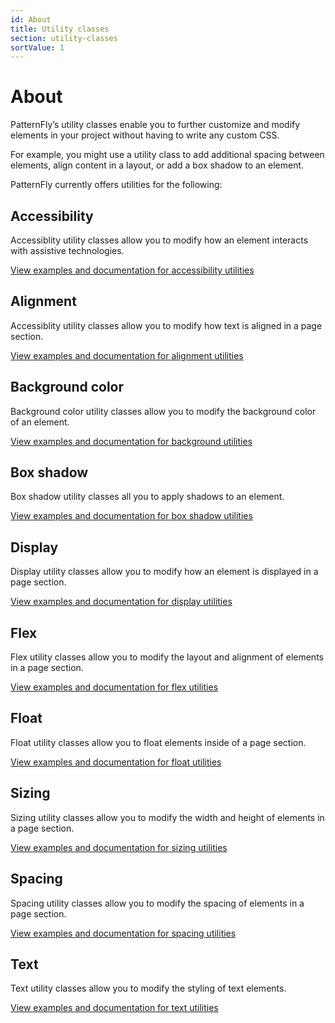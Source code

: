 ```yaml
---
id: About
title: Utility classes
section: utility-classes
sortValue: 1
---
```


# About

PatternFly’s utility classes enable you to further customize and modify elements in your project without having to write any custom CSS.

For example, you might use a utility class to add additional spacing between elements, align content in a layout, or add a box shadow to an element.

PatternFly currently offers utilities for the following: 

## Accessibility 
Accessiblity utility classes allow you to modify how an element interacts with assistive technologies.

[View examples and documentation for accessibility utilities]()

## Alignment
Accessiblity utility classes allow you to modify how text is aligned in a page section.

[View examples and documentation for alignment utilities]()

## Background color
Background color utility classes allow you to modify the background color of an element.

[View examples and documentation for background utilities]()

## Box shadow
Box shadow utility classes all you to apply shadows to an element.

[View examples and documentation for box shadow utilities]()

## Display
Display utility classes allow you to modify how an element is displayed in a page section.

[View examples and documentation for display utilities]()

## Flex
Flex utility classes allow you to modify the layout and alignment of elements in a page section.

[View examples and documentation for flex utilities]()

## Float
Float utility classes allow you to float elements inside of a page section.

[View examples and documentation for float utilities]()

## Sizing
Sizing utility classes allow you to modify the width and height of elements in a page section.
 
[View examples and documentation for sizing utilities]()

## Spacing
Spacing utility classes allow you to modify the spacing of elements in a page section.

[View examples and documentation for spacing utilities]()

## Text
Text utility classes allow you to modify the styling of text elements.

[View examples and documentation for text utilities]()
